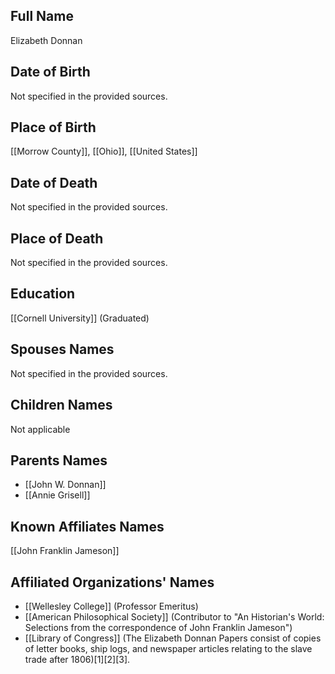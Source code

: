 ## Full Name
Elizabeth Donnan

## Date of Birth
Not specified in the provided sources.

## Place of Birth
[[Morrow County]], [[Ohio]], [[United States]]

## Date of Death
Not specified in the provided sources.

## Place of Death
Not specified in the provided sources.

## Education
[[Cornell University]] (Graduated)

## Spouses Names
Not specified in the provided sources.

## Children Names
Not applicable

## Parents Names
- [[John W. Donnan]]
- [[Annie Grisell]]

## Known Affiliates Names
[[John Franklin Jameson]]

## Affiliated Organizations' Names
- [[Wellesley College]] (Professor Emeritus)
- [[American Philosophical Society]] (Contributor to "An Historian's World: Selections from the correspondence of John Franklin Jameson")
- [[Library of Congress]] (The Elizabeth Donnan Papers consist of copies of letter books, ship logs, and newspaper articles relating to the slave trade after 1806)[1][2][3].


